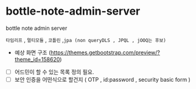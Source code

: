 # bottle-note-admin-server
bottle note admin server

`타임리프` , `멀티모듈` , `코틀린` ,`jpa (non queryDLS , JPQL , jOOQ는 후보)`

- 예상 화면 구조 (https://themes.getbootstrap.com/preview/?theme_id=158620)
- [ ] 어드민이 할 수 있는 목록 정의 필요.
- [ ] 보안 인증을 어떤식으로 할건지 ( OTP , id:password , security basic form )
